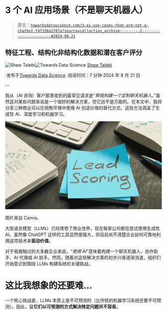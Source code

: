 # 3 个 AI 应用场景（不是聊天机器人）

> 原文：[`towardsdatascience.com/3-ai-use-cases-that-are-not-a-chatbot-f4f328a2707a?source=collection_archive---------2-----------------------#2024-08-21`](https://towardsdatascience.com/3-ai-use-cases-that-are-not-a-chatbot-f4f328a2707a?source=collection_archive---------2-----------------------#2024-08-21)

## **特征工程、结构化非结构化数据和潜在客户评分**

[](https://shawhin.medium.com/?source=post_page---byline--f4f328a2707a--------------------------------)![Shaw Talebi](https://shawhin.medium.com/?source=post_page---byline--f4f328a2707a--------------------------------)[](https://towardsdatascience.com/?source=post_page---byline--f4f328a2707a--------------------------------)![Towards Data Science](https://towardsdatascience.com/?source=post_page---byline--f4f328a2707a--------------------------------) [Shaw Talebi](https://shawhin.medium.com/?source=post_page---byline--f4f328a2707a--------------------------------)

·发布于[Towards Data Science](https://towardsdatascience.com/?source=post_page---byline--f4f328a2707a--------------------------------) ·阅读时间：7 分钟·2024 年 8 月 21 日

--

我从（AI 咨询）客户那里收到的最常见请求是“*帮我构建一个定制聊天机器人*。”虽然这对某些问题来说是一个很好的解决方案，但它远不是万能的。在本文中，我将分享三种商业可以在销售环境中使用 AI 创造价值的替代方式。这些方法涵盖了生成性 AI、深度学习和机器学习。

![](img/346b2675863e4ea1d951f97572a2a7ed.png)

图片来自 Canva。

大型语言模型（LLMs）已经席卷了商业世界，现在每家公司都在尝试使用生成性 AI。虽然像 ChatGPT 这样的工具显然很强大，但目前尚不清楚企业如何可靠地利用这项技术来**驱动价值**。

对于我接触过的大多数企业来说，“*使用 AI*”意味着构建一个聊天机器人、协作助手、AI 代理或 AI 助手。然而，随着对这些解决方案的初步兴奋逐渐消退，组织们开始意识到围绕 LLMs 构建系统的关键挑战。

# **这比我想象的还要难…**

一个核心挑战是，LLMs 本质上是不可预测的（比传统的机器学习系统还要不可预测）。因此，**让它们以可预测的方式解决特定问题并不容易**。
